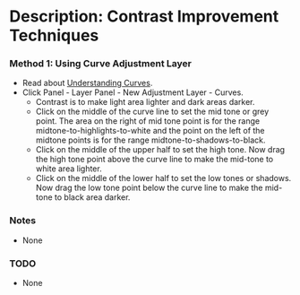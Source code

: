 # Description: Contrast Improvement Techniques

### Method 1: Using Curve Adjustment Layer
* Read about [Understanding Curves](../photoshop_concepts/P003-UnderstandingCurves.md).
* Click Panel - Layer Panel - New Adjustment Layer - Curves.
    * Contrast is to make light area lighter and dark areas darker.
    * Click on the middle of the curve line to set the mid tone or grey point. The area on the right of mid tone point 
      is for the range midtone-to-highlights-to-white and the point on the left of the midtone points is for the range 
      midtone-to-shadows-to-black.
    * Click on the middle of the upper half to set the high tone. Now drag the high tone point above the curve line to 
      make the mid-tone to white area lighter. 
    * Click on the middle of the lower half to set the low tones or shadows. Now drag the low tone point below the curve 
      line to make the mid-tone to black area darker.

### Notes
* None

### TODO
* None
